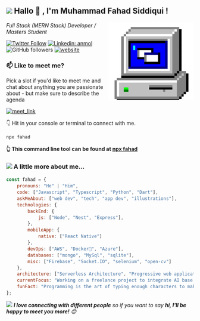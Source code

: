 <h2><img src="https://emojis.slackmojis.com/emojis/images/1531849430/4246/blob-sunglasses.gif?1531849430" width="30"/> Hallo 👋 , I'm Muhammad Fahad Siddiqui !</h2>
<img align='right' src="https://github.com/TheDudeThatCode/TheDudeThatCode/blob/master/Assets/PC.gif" width="230">
<p><em>Full Stack (MERN Stack) Developer / Masters Student </em></p>

[![Twitter Follow](https://img.shields.io/twitter/follow/Fad_Flex?label=Follow)](https://twitter.com/intent/follow?screen_name=Fad_Flex)
[![Linkedin: anmol](https://img.shields.io/badge/-anmol-blue?style=flat-square&logo=Linkedin&logoColor=white&link=https://www.linkedin.com/in/fahad-siddiqui-595484176/)](https://www.linkedin.com/in/fahad-siddiqui-5954841768/)
![GitHub followers](https://img.shields.io/github/followers/fahadsidd107?label=Follow&style=social)
[![website](https://img.shields.io/badge/Website-46a2f1.svg?&style=flat-square&logo=Google-Chrome&logoColor=white&link=https://fahad-siddiqui-portfolio.vercel.app/)](https://fahad-siddiqui-portfolio.vercel.app/)


### 📫 Like to meet me?

Pick a slot if you'd like to meet me and chat about anything you are passionate about - but make sure to describe the agenda

<a href="[https://calendly.com/anmol098/30min](https://calendly.com/fsiddiqui107/30min)" target="_blank"><img width="498" alt="meet_link" src="https://user-images.githubusercontent.com/15426564/144297439-f530f383-e73e-41e0-9914-a9b7d3f432e5.png"></a>

👇 Hit in your console or terminal to connect with me.

```bash
npx fahad
```
**👆 This command line tool can be found at [npx fahad]([https://github.com/anmol098/npx_card](https://github.com/fahadsidd107/fahad-portfolio-card))**

### <img src="https://media.giphy.com/media/VgCDAzcKvsR6OM0uWg/giphy.gif" width="50"> A little more about me...  

```javascript
const fahad = {
    pronouns: "He" | "Him",
    code: ["Javascript", "Typescript", "Python", "Dart"],
    askMeAbout: ["web dev", "tech", "app dev", "illustrations"],
    technologies: {
        backEnd: {
            js: ["Node", "Nest", "Express"],
        },
        mobileApp: {
            native: ["React Native"]
        },
        devOps: ["AWS", "Docker🐳", "Azure"],
        databases: ["mongo", "MySql", "sqlite"],
        misc: ["Firebase", "Socket.IO", "selenium", "open-cv"]
    },
    architecture: ["Serverless Architecture", "Progressive web applications", "Single page applications"],
    currentFocus: "Working on a freelance project to integrate AI base APIs",
    funFact: "Programming is the art of typing enough characters to make it look like you knew what you were doing all along."
};
```

<img src="https://media.giphy.com/media/LnQjpWaON8nhr21vNW/giphy.gif" width="60"> <em><b>I love connecting with different people</b> so if you want to say <b>hi, I'll be happy to meet you more!</b> 😊</em>
